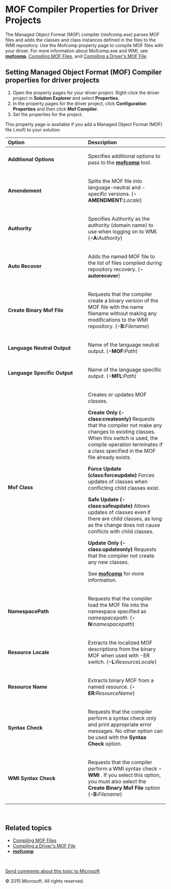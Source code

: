<span id="vsdriver.mof_compiler_properties_for_driver_projects"></span>MOF Compiler Properties for Driver Projects
==================================================================================================================

The Managed Object Format (MOF) compiler (mofcomp.exe) parses MOF files and adds the classes and class instances defined in the files to the WMI repository. Use the Mofcomp property page to compile MOF files with your driver. For more information about Mofcomp.exe and WMI, see [**mofcomp**](wmi.mofcomp), [Compiling MOF Files](wmi.compiling_mof_files), and [Compiling a Driver's MOF File](https://msdn.microsoft.com/en-us/Library/Windows/Hardware/Ff542012(v=vs.85).aspx).

<span id="Setting_Managed_Object_Format__MOF__Compiler_properties_for_driver_projects"></span><span id="setting_managed_object_format__mof__compiler_properties_for_driver_projects"></span><span id="SETTING_MANAGED_OBJECT_FORMAT__MOF__COMPILER_PROPERTIES_FOR_DRIVER_PROJECTS"></span>Setting Managed Object Format (MOF) Compiler properties for driver projects
---------------------------------------------------------------------------------------------------------------------------------------------------------------------------------------------------------------------------------------------------------------------------------------------------------------------------------------------------------------------

1.  Open the property pages for your driver project. Right-click the driver project in **Solution Explorer** and select **Properties**.
2.  In the property pages for the driver project, click **Configuration Properties** and then click **Mof Compiler**.
3.  Set the properties for the project.

This property page is available if you add a Managed Object Format (MOF) file (.mof) to your solution.

<table>
<colgroup>
<col width="50%" />
<col width="50%" />
</colgroup>
<thead>
<tr class="header">
<th align="left">Option</th>
<th align="left">Description</th>
</tr>
</thead>
<tbody>
<tr class="odd">
<td align="left"><p><span id="Additional_Options"></span><span id="additional_options"></span><span id="ADDITIONAL_OPTIONS"></span><strong>Additional Options</strong></p></td>
<td align="left"><p>Specifies additional options to pass to the <a href="wmi.mofcomp"><strong>mofcomp</strong></a> tool.</p></td>
</tr>
<tr class="even">
<td align="left"><p><span id="Amendement"></span><span id="amendement"></span><span id="AMENDEMENT"></span><strong>Amendement</strong></p></td>
<td align="left"><p>Splits the MOF file into language-neutral and -specific versions. (<strong>-AMENDMENT:</strong><em>Locale</em>)</p></td>
</tr>
<tr class="odd">
<td align="left"><p><span id="Authority"></span><span id="authority"></span><span id="AUTHORITY"></span><strong>Authority</strong></p></td>
<td align="left"><p>Specifies Authority as the authority (domain name) to use when logging on to WMI. (<strong>-A:</strong><em>Authority</em>)</p></td>
</tr>
<tr class="even">
<td align="left"><p><span id="Auto_Recover"></span><span id="auto_recover"></span><span id="AUTO_RECOVER"></span><strong>Auto Recover</strong></p></td>
<td align="left"><p>Adds the named MOF file to the list of files compiled during repository recovery. (<strong>-autorecover</strong>)</p></td>
</tr>
<tr class="odd">
<td align="left"><p><span id="Create_Binary_Mof_File"></span><span id="create_binary_mof_file"></span><span id="CREATE_BINARY_MOF_FILE"></span><strong>Create Binary Mof File</strong></p></td>
<td align="left"><p>Requests that the compiler create a binary version of the MOF file with the name filename without making any modifications to the WMI repository. (<strong>-B:</strong><em>Filename</em>)</p></td>
</tr>
<tr class="even">
<td align="left"><p><span id="Language_Neutral_Output"></span><span id="language_neutral_output"></span><span id="LANGUAGE_NEUTRAL_OUTPUT"></span><strong>Language Neutral Output</strong></p></td>
<td align="left"><p>Name of the language neutral output. (<strong>-MOF:</strong><em>Path</em>)</p></td>
</tr>
<tr class="odd">
<td align="left"><p><span id="Language_Specific_Output"></span><span id="language_specific_output"></span><span id="LANGUAGE_SPECIFIC_OUTPUT"></span><strong>Language Specific Output</strong></p></td>
<td align="left"><p>Name of the language specific output. (<strong>-MFL:</strong><em>Path</em>)</p></td>
</tr>
<tr class="even">
<td align="left"><p><span id="Mof_Class"></span><span id="mof_class"></span><span id="MOF_CLASS"></span><strong>Mof Class</strong></p></td>
<td align="left"><p>Creates or updates MOF classes.</p>
<p><strong>Create Only (-class:createonly)</strong> Requests that the compiler not make any changes to existing classes. When this switch is used, the compile operation terminates if a class specified in the MOF file already exists.</p>
<p><strong>Force Update (class:forceupdate)</strong> Forces updates of classes when conflicting child classes exist.</p>
<p><strong>Safe Update (-class:safeupdate)</strong> Allows updates of classes even if there are child classes, as long as the change does not cause conflicts with child classes.</p>
<p><strong>Update Only (-class:updateonly)</strong> Requests that the compiler not create any new classes.</p>
<p></p>
<p>See <a href="wmi.mofcomp"><strong>mofcomp</strong></a> for more information.</p></td>
</tr>
<tr class="odd">
<td align="left"><p><span id="NamespacePath"></span><span id="namespacepath"></span><span id="NAMESPACEPATH"></span><strong>NamespacePath</strong></p></td>
<td align="left"><p>Requests that the compiler load the MOF file into the namespace specified as <em>namespacepath</em>. (<strong>-N:</strong><em>namespacepath</em>)</p></td>
</tr>
<tr class="even">
<td align="left"><p><span id="Resource_Locale"></span><span id="resource_locale"></span><span id="RESOURCE_LOCALE"></span><strong>Resource Locale</strong></p></td>
<td align="left"><p>Extracts the localized MOF descriptions from the binary MOF when used with -ER switch. (<strong>-L:</strong><em>ResourceLocale</em>)</p></td>
</tr>
<tr class="odd">
<td align="left"><p><span id="Resource_Name"></span><span id="resource_name"></span><span id="RESOURCE_NAME"></span><strong>Resource Name</strong></p></td>
<td align="left"><p>Extracts binary MOF from a named resource. (<strong>-ER:</strong><em>ResourceName</em>)</p></td>
</tr>
<tr class="even">
<td align="left"><p><span id="Syntax_Check"></span><span id="syntax_check"></span><span id="SYNTAX_CHECK"></span><strong>Syntax Check</strong></p></td>
<td align="left"><p>Requests that the compiler perform a syntax check only and print appropriate error messages. No other option can be used with the <strong>Syntax Check</strong> option.</p></td>
</tr>
<tr class="odd">
<td align="left"><p><span id="WMI_Syntax_Check"></span><span id="wmi_syntax_check"></span><span id="WMI_SYNTAX_CHECK"></span><strong>WMI Syntax Check</strong></p></td>
<td align="left"><p>Requests that the compiler perform a WMI syntax check <strong>-WMI</strong> . If you select this option, you must also select the <strong>Create Binary Mof File</strong> option (<strong>-B:</strong><em>Filename</em>)</p></td>
</tr>
</tbody>
</table>

 

<span id="related_topics"></span>Related topics
-----------------------------------------------

* [Compiling MOF Files](wmi.compiling_mof_files)
* [Compiling a Driver's MOF File](https://msdn.microsoft.com/en-us/Library/Windows/Hardware/Ff542012(v=vs.85).aspx)
* [**mofcomp**](wmi.mofcomp)
 

 

[Send comments about this topic to Microsoft](mailto:wsddocfb@microsoft.com?subject=Documentation%20feedback%20[VsDriver\vsdriver]:%20MOF%20Compiler%20Properties%20for%20Driver%20Projects%20%20RELEASE:%20(9/30/2015)&body=%0A%0APRIVACY%20STATEMENT%0A%0AWe%20use%20your%20feedback%20to%20improve%20the%20documentation.%20We%20don't%20use%20your%20email%20address%20for%20any%20other%20purpose,%20and%20we'll%20remove%20your%20email%20address%20from%20our%20system%20after%20the%20issue%20that%20you're%20reporting%20is%20fixed.%20While%20we're%20working%20to%20fix%20this%20issue,%20we%20might%20send%20you%20an%20email%20message%20to%20ask%20for%20more%20info.%20Later,%20we%20might%20also%20send%20you%20an%20email%20message%20to%20let%20you%20know%20that%20we've%20addressed%20your%20feedback.%0A%0AFor%20more%20info%20about%20Microsoft's%20privacy%20policy,%20see%20http://privacy.microsoft.com/en-us/default.aspx. "Send comments about this topic to Microsoft")

© 2015 Microsoft. All rights reserved.
